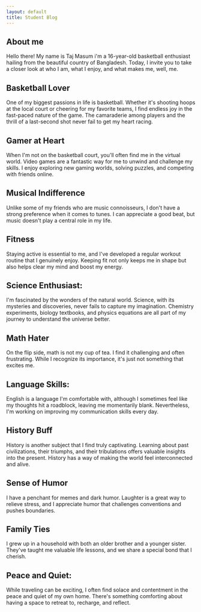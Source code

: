```yaml
---
layout: default
title: Student Blog
---
```



## About me
Hello there! My name is Taj Masum i'm a 16-year-old basketball enthusiast hailing from the beautiful country of Bangladesh. Today, I invite you to take a closer look at who I am, what I enjoy, and what makes me, well, me.

## Basketball Lover 
 One of my biggest passions in life is basketball. Whether it's shooting hoops at the local court or cheering for my favorite teams, I find endless joy in the fast-paced nature of the game. The camaraderie among players and the thrill of a last-second shot never fail to get my heart racing.

## Gamer at Heart
 When I'm not on the basketball court, you'll often find me in the virtual world. Video games are a fantastic way for me to unwind and challenge my skills. I enjoy exploring new gaming worlds, solving puzzles, and competing with friends online.

## Musical Indifference
 Unlike some of my friends who are music connoisseurs, I don't have a strong preference when it comes to tunes. I can appreciate a good beat, but music doesn't play a central role in my life.

## Fitness 
 Staying active is essential to me, and I've developed a regular workout routine that I genuinely enjoy. Keeping fit not only keeps me in shape but also helps clear my mind and boost my energy.

## Science Enthusiast:
  I'm fascinated by the wonders of the natural world. Science, with its mysteries and discoveries, never fails to capture my imagination. Chemistry experiments, biology textbooks, and physics equations are all part of my journey to understand the universe better.

## Math Hater
 On the flip side, math is not my cup of tea. I find it challenging and often frustrating. While I recognize its importance, it's just not something that excites me.

## Language Skills:
English is a language I'm comfortable with, although I sometimes feel like my thoughts hit a roadblock, leaving me momentarily blank. Nevertheless, I'm working on improving my communication skills every day.

## History Buff
History is another subject that I find truly captivating. Learning about past civilizations, their triumphs, and their tribulations offers valuable insights into the present. History has a way of making the world feel interconnected and alive.

## Sense of Humor
I have a penchant for memes and dark humor. Laughter is a great way to relieve stress, and I appreciate humor that challenges conventions and pushes boundaries.

## Family Ties 
I grew up in a household with both an older brother and a younger sister. They've taught me valuable life lessons, and we share a special bond that I cherish.

## Peace and Quiet:
While traveling can be exciting, I often find solace and contentment in the peace and quiet of my own home. There's something comforting about having a space to retreat to, recharge, and reflect.